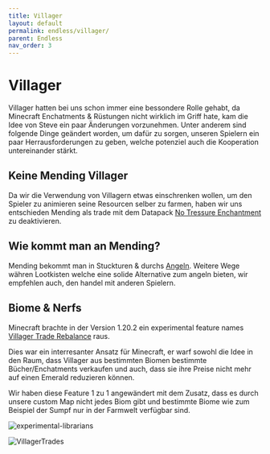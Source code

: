 ```yaml
---
title: Villager
layout: default
permalink: endless/villager/
parent: Endless
nav_order: 3
---
```


# Villager

Villager hatten bei uns schon immer eine bessondere Rolle gehabt,
da Minecraft Enchatments & Rüstungen nicht wirklich im Griff hate,
kam die Idee von Steve ein paar Änderungen vorzunehmen.
Unter anderem sind folgende Dinge geändert worden, um
dafür zu sorgen, unseren Spielern ein paar Herrausforderungen
zu geben, welche potenziel auch die Kooperation untereinander stärkt.

## Keine Mending Villager

Da wir die Verwendung von Villagern etwas einschrenken wollen,
um den Spieler zu animieren seine Resourcen selber zu farmen,
haben wir uns entschieden Mending als trade mit dem Datapack [No Tressure Enchantment](https://www.planetminecraft.com/data-pack/no-mending-offers/) zu deaktivieren.

## Wie kommt man an Mending?

Mending bekommt man in Stuckturen & durchs [Angeln](/endless/angeln).
Weitere Wege währen Lootkisten welche eine solide
Alternative zum angeln bieten, wir empfehlen auch,
den handel mit anderen Spielern.

## Biome & Nerfs

Minecraft brachte in der Version 1.20.2 ein experimental feature
names [Villager Trade Rebalance](https://minecraft.wiki/w/Villager_Trade_Rebalance) raus.

Dies war ein interresanter Ansatz für Minecraft, er warf sowohl 
die Idee in den Raum, dass Villager aus bestimmten Biomen bestimmte
Bücher/Enchatments verkaufen und auch, dass sie ihre Preise nicht mehr
auf einen Emerald reduzieren können.

Wir haben diese Feature 1 zu 1 angewändert mit dem Zusatz, dass es
durch unsere custom Map nicht jedes Biom gibt und bestimmte Biome
wie zum Beispiel der Sumpf nur in der Farmwelt verfügbar sind.

![experimental-librarians](https://github.com/Jon1Games/GamingLoungeWiki/assets/118659471/1320bb67-17db-4e6e-ab37-943b259d5091)

![VillagerTrades](https://github.com/Jon1Games/GamingLoungeWiki/assets/118659471/a7314711-04df-4e4b-b5fd-cb511da52183)



